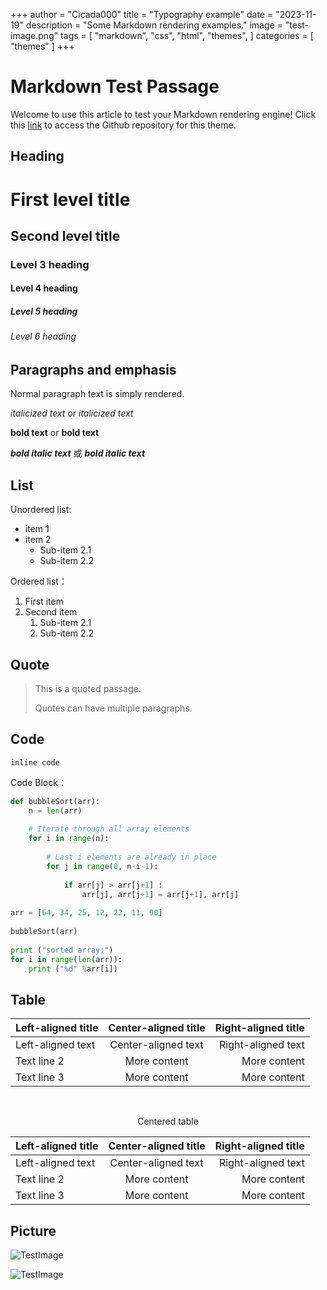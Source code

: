 +++
author = "Cicada000"
title = "Typography example"
date = "2023-11-19"
description = "Some Markdown rendering examples."
image = "test-image.png"
tags = [
    "markdown",
    "css",
    "html",
    "themes",
]
categories = [
    "themes"
]
+++

# Markdown Test Passage

Welcome to use this article to test your Markdown rendering engine! Click this [link](https://github.com/Cicada000/Hugo-Theme-Seiheki-Template) to access the Github repository for this theme.

## Heading

# First level title
## Second level title
### Level 3 heading
#### Level 4 heading
##### Level 5 heading
###### Level 6 heading

## Paragraphs and emphasis

Normal paragraph text is simply rendered.

*italicized text* or _italicized text_

**bold text** or __bold text__

***bold italic text*** 或 ___bold italic text___

## List

Unordered list:

- item 1
- item 2
  - Sub-item 2.1
  - Sub-item 2.2

Ordered list：

1. First item
2. Second item
   1. Sub-item 2.1
   2. Sub-item 2.2

## Quote

> This is a quoted passage.
>
> Quotes can have multiple paragraphs.

## Code

`inline code`

Code Block：

```python
def bubbleSort(arr):
    n = len(arr)
 
    # Iterate through all array elements
    for i in range(n):
 
        # Last i elements are already in place
        for j in range(0, n-i-1):
 
            if arr[j] > arr[j+1] :
                arr[j], arr[j+1] = arr[j+1], arr[j]
 
arr = [64, 34, 25, 12, 22, 11, 90]
 
bubbleSort(arr)
 
print ("sorted array:")
for i in range(len(arr)):
    print ("%d" %arr[i])
```

## Table

| Left-aligned title | Center-aligned title | Right-aligned title |
|:----------------|:-------------:|----------------:|
| Left-aligned text | Center-aligned text | Right-aligned text |
| Text line 2 | More content | More content |
| Text line 3 | More content | More content |

<br>

<center>

Centered table

| Left-aligned title | Center-aligned title | Right-aligned title |
|:----------------|:-------------:|----------------:|
| Left-aligned text | Center-aligned text | Right-aligned text |
| Text line 2 | More content | More content |
| Text line 3 | More content | More content |

</center>

## Picture

![TestImage](https://via.placeholder.com/150)

![TestImage](https://via.placeholder.com/500)